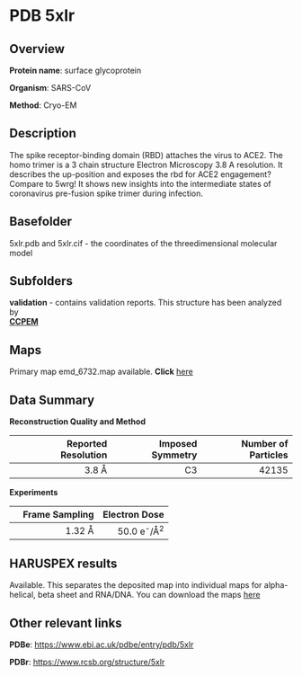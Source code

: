 # PDB 5xlr

## Overview

**Protein name**: surface glycoprotein

**Organism**: SARS-CoV

**Method**: Cryo-EM

## Description

The spike receptor-binding domain (RBD) attaches the virus to ACE2. The homo trimer is a 3 chain structure Electron Microscopy 3.8 A resolution. It describes the up-position and exposes the rbd for ACE2 engagement? Compare to 5wrg! It shows new insights into the intermediate states of coronavirus pre-fusion spike trimer during infection.

## Basefolder

5xlr.pdb and 5xlr.cif - the coordinates of the threedimensional molecular model

## Subfolders





**validation** - contains validation reports. This structure has been analyzed by <br>     [**CCPEM**](https://github.com/thorn-lab/coronavirus_structural_task_force/tree/master/pdb/surface_glycoprotein/SARS-CoV/5xlr/validation/ccpem-validation)



## Maps

Primary map emd_6732.map available. **Click** [here](http://ftp.wwpdb.org/pub/emdb/structures/EMD-6732/map/) 

## Data Summary
**Reconstruction Quality and Method**

|   | Reported Resolution | Imposed Symmetry | Number of Particles |
|---|-------------:|----------------:|--------------:|
|   |3.8 Å|C3|42135|

**Experiments**

|   | Frame Sampling | Electron Dose |
|---|-------------:|----------------:|
|   |1.32 Å|50.0 e<sup>-</sup>/Å<sup>2</sup>|

## HARUSPEX results

Available. This separates the deposited map into individual maps for alpha-helical, beta sheet and RNA/DNA. You can download the maps [here](https://zenodo.org/record/3820125)

## Other relevant links 
**PDBe**:  https://www.ebi.ac.uk/pdbe/entry/pdb/5xlr
 
**PDBr**: https://www.rcsb.org/structure/5xlr 
